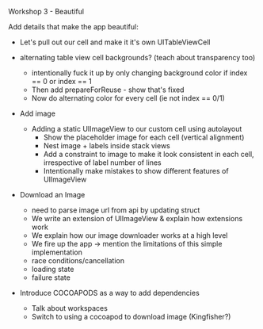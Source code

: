 
Workshop 3 - Beautiful

Add details that make the app beautiful:

- Let's pull out our cell and make it it's own UITableViewCell

- alternating table view cell backgrounds? (teach about transparency too)
  - intentionally fuck it up by only changing background color if index == 0 or index == 1
  - Then add prepareForReuse - show that's fixed
  - Now do alternating color for every cell (ie not index == 0/1)

- Add image
  - Adding a static UIImageView to our custom cell using autolayout
    - Show the placeholder image for each cell (vertical alignment)
    - Nest image + labels inside stack views
    - Add a constraint to image to make it look consistent in each cell, irrespective of label number of lines
    - Intentionally make mistakes to show different features of UIImageView

- Download an Image
    - need to parse image url from api by updating struct
   - We write an extension of UIImageView & explain how extensions work
   - We explain how our image downloader works at a high level
   - We fire up the app -> mention the limitations of this simple implementation
    - race conditions/cancellation
    - loading state
    - failure state

- Introduce COCOAPODS as a way to add dependencies
  - Talk about workspaces
  - Switch to using a cocoapod to download image (Kingfisher?)
